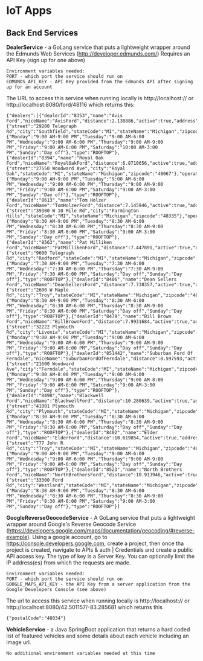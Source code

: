 # IoT Apps 

## Back End Services

**DealerService** - a GoLang service that puts a lightweight wrapper around the Edmunds Web Services (http://developer.edmunds.com/)
	Requires an API Key (sign up for one above)
	
	Environment variables needed: 
	PORT - which port the service should run on
	EDMUNDS_API_KEY - API Key provided from the Edmunds API after signing up for an account
	
The URL to access this service when running locally is http://localhost:<port>/<make>/<postalCode> or http://localhost:8080/ford/48116 which returns this:

```
{"dealers":[{"dealerId":"8353","name":"Avis Ford","niceName":"AvisFord","distance":2.138886,"active":true,"address":{"street":"29200 Telegraph Rd","city":"Southfield","stateCode":"MI","stateName":"Michigan","zipcode":"48034"},"operations":{"Monday":"9:00 AM-9:00 PM","Tuesday":"9:00 AM-6:00 PM","Wednesday":"9:00 AM-6:00 PM","Thursday":"9:00 AM-9:00 PM","Friday":"9:00 AM-6:00 PM","Saturday":"10:00 AM-3:00 PM","Sunday":"Day off"},"type":"ROOFTOP"},{"dealerId":"8394","name":"Royal Oak Ford","niceName":"RoyalOakFord","distance":6.8710656,"active":true,"address":{"street":"27550 Woodward Ave","city":"Royal Oak","stateCode":"MI","stateName":"Michigan","zipcode":"48067"},"operations":{"Monday":"9:00 AM-9:00 PM","Tuesday":"9:00 AM-6:00 PM","Wednesday":"9:00 AM-6:00 PM","Thursday":"9:00 AM-9:00 PM","Friday":"9:00 AM-6:00 PM","Saturday":"9:00 AM-3:00 PM","Sunday":"Day off"},"type":"ROOFTOP"},{"dealerId":"8613","name":"Tom Holzer Ford","niceName":"TomHolzerFord","distance":7.145946,"active":true,"address":{"street":"39300 W 10 Mile Rd","city":"Farmington Hills","stateCode":"MI","stateName":"Michigan","zipcode":"48335"},"operations":{"Monday":"8:30 AM-9:00 PM","Tuesday":"8:30 AM-6:00 PM","Wednesday":"8:30 AM-6:00 PM","Thursday":"8:30 AM-9:00 PM","Friday":"8:30 AM-6:00 PM","Saturday":"9:00 AM-3:00 PM","Sunday":"Day off"},"type":"ROOFTOP"},{"dealerId":"8563","name":"Pat Milliken Ford","niceName":"PatMillikenFord","distance":7.447891,"active":true,"address":{"street":"9600 Telegraph Rd","city":"Redford","stateCode":"MI","stateName":"Michigan","zipcode":"48239"},"operations":{"Monday":"7:30 AM-9:00 PM","Tuesday":"7:30 AM-6:00 PM","Wednesday":"7:30 AM-6:00 PM","Thursday":"7:30 AM-9:00 PM","Friday":"7:30 AM-6:00 PM","Saturday":"Day off","Sunday":"Day off"},"type":"ROOFTOP"},{"dealerId":"8406","name":"Dean Sellers Ford","niceName":"DeanSellersFord","distance":7.738357,"active":true,"address":{"street":"2600 W Maple Rd","city":"Troy","stateCode":"MI","stateName":"Michigan","zipcode":"48084"},"operations":{"Monday":"8:30 AM-9:00 PM","Tuesday":"8:30 AM-6:00 PM","Wednesday":"8:30 AM-6:00 PM","Thursday":"8:30 AM-9:00 PM","Friday":"8:30 AM-6:00 PM","Saturday":"Day off","Sunday":"Day off"},"type":"ROOFTOP"},{"dealerId":"8479","name":"Bill Brown Ford","niceName":"BillBrownFord","distance":7.9931684,"active":true,"address":{"street":"32222 Plymouth Rd","city":"Livonia","stateCode":"MI","stateName":"Michigan","zipcode":"48150"},"operations":{"Monday":"9:00 AM-9:00 PM","Tuesday":"9:00 AM-6:00 PM","Wednesday":"9:00 AM-6:00 PM","Thursday":"9:00 AM-9:00 PM","Friday":"9:00 AM-6:00 PM","Saturday":"Day off","Sunday":"Day off"},"type":"ROOFTOP"},{"dealerId":"851442","name":"Suburban Ford Of Ferndale","niceName":"SuburbanFordOfFerndale","distance":8.597593,"active":true,"address":{"street":"21600 Woodward Ave","city":"Ferndale","stateCode":"MI","stateName":"Michigan","zipcode":"48220"},"operations":{"Monday":"9:00 AM-8:00 PM","Tuesday":"9:00 AM-6:00 PM","Wednesday":"9:00 AM-6:00 PM","Thursday":"9:00 AM-8:00 PM","Friday":"9:00 AM-6:00 PM","Saturday":"9:00 AM-3:00 PM","Sunday":"Day off"},"type":"ROOFTOP"},{"dealerId":"8498","name":"Blackwell Ford","niceName":"BlackwellFord","distance":10.280639,"active":true,"address":{"street":"41001 Plymouth Rd","city":"Plymouth","stateCode":"MI","stateName":"Michigan","zipcode":"48170"},"operations":{"Monday":"8:30 AM-9:00 PM","Tuesday":"8:30 AM-6:00 PM","Wednesday":"8:30 AM-6:00 PM","Thursday":"8:30 AM-9:00 PM","Friday":"8:30 AM-6:00 PM","Saturday":"Day off","Sunday":"Day off"},"type":"ROOFTOP"},{"dealerId":"8402","name":"Elder Ford","niceName":"ElderFord","distance":10.619854,"active":true,"address":{"street":"777 John R Rd","city":"Troy","stateCode":"MI","stateName":"Michigan","zipcode":"48083"},"operations":{"Monday":"9:00 AM-9:00 PM","Tuesday":"9:00 AM-6:00 PM","Wednesday":"9:00 AM-6:00 PM","Thursday":"9:00 AM-9:00 PM","Friday":"9:00 AM-6:00 PM","Saturday":"Day off","Sunday":"Day off"},"type":"ROOFTOP"},{"dealerId":"8523","name":"North Brothers Ford","niceName":"NorthBrothersFord","distance":10.913946,"active":true,"address":{"street":"33300 Ford Rd","city":"Westland","stateCode":"MI","stateName":"Michigan","zipcode":"48185"},"operations":{"Monday":"8:30 AM-9:00 PM","Tuesday":"8:30 AM-6:00 PM","Wednesday":"8:30 AM-6:00 PM","Thursday":"8:30 AM-9:00 PM","Friday":"8:30 AM-6:00 PM","Saturday":"9:00 AM-3:00 PM","Sunday":"Day off"},"type":"ROOFTOP"}]
```

**GoogleReverseGeocodeService** - A GoLang service that puts a lightweight wrapper around Google's Reverse Geocode Service (https://developers.google.com/maps/documentation/geocoding/#reverse-example). Using a google account, go to https://console.developers.google.com, create a project, then once tha project is created, navigate to APIs & auth | Credentials and create a public API access key. The type of key is a Server Key. You can optionally limit the IP address(es) from which the requests are made. 

	Environment variables needed:
	PORT - which port the service should run on
	GOOGLE_MAPS_API_KEY - the API Key from a server application from the Google Developers Console (see above)

The url to access this service when running locally is http://localhost:<port>/<lat>/<lng> or http://localhost:8080/42.501157/-83.285681 which returns this

```
{"postalCode":"48034"}
```

**VehicleService** - a Java SpringBoot application that returns a hard coded list of featured vehicles and some details about each vehicle including an image url.

	No additional environment variables needed at this time
